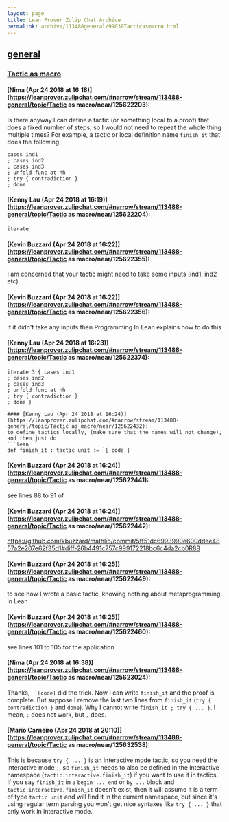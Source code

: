 ```yaml
---
layout: page
title: Lean Prover Zulip Chat Archive 
permalink: archive/113488general/99039Tacticasmacro.html
---
```


## [general](index.html)
### [Tactic as macro](99039Tacticasmacro.html)

#### [Nima (Apr 24 2018 at 16:18)](https://leanprover.zulipchat.com/#narrow/stream/113488-general/topic/Tactic as macro/near/125622203):
Is there anyway I can define a tactic (or something local to a proof) that does a fixed number of steps, so I would not need to repeat the whole thing multiple times? For example, a tactic or local definition name `finish_it` that does the following:
```lean
cases ind1
; cases ind2
; cases ind3
; unfold func at hh
; try { contradiction }
; done
```

#### [Kenny Lau (Apr 24 2018 at 16:19)](https://leanprover.zulipchat.com/#narrow/stream/113488-general/topic/Tactic as macro/near/125622204):
`iterate`

#### [Kevin Buzzard (Apr 24 2018 at 16:22)](https://leanprover.zulipchat.com/#narrow/stream/113488-general/topic/Tactic as macro/near/125622355):
I am concerned that your tactic might need to take some inputs (ind1, ind2 etc).

#### [Kevin Buzzard (Apr 24 2018 at 16:22)](https://leanprover.zulipchat.com/#narrow/stream/113488-general/topic/Tactic as macro/near/125622356):
if it didn't take any inputs then Programming In Lean explains how to do this

#### [Kenny Lau (Apr 24 2018 at 16:23)](https://leanprover.zulipchat.com/#narrow/stream/113488-general/topic/Tactic as macro/near/125622374):
``` lean
iterate 3 { cases ind1
; cases ind2
; cases ind3
; unfold func at hh
; try { contradiction }
; done }

#### [Kenny Lau (Apr 24 2018 at 16:24)](https://leanprover.zulipchat.com/#narrow/stream/113488-general/topic/Tactic as macro/near/125622432):
to define tactics locally, (make sure that the names will not change), and then just do
```lean
def finish_it : tactic unit := `[ code ]
```

#### [Kevin Buzzard (Apr 24 2018 at 16:24)](https://leanprover.zulipchat.com/#narrow/stream/113488-general/topic/Tactic as macro/near/125622441):
see lines 88 to 91 of

#### [Kevin Buzzard (Apr 24 2018 at 16:24)](https://leanprover.zulipchat.com/#narrow/stream/113488-general/topic/Tactic as macro/near/125622442):
https://github.com/kbuzzard/mathlib/commit/5ff51dc6993990e600ddee4857a2e207e62f35d1#diff-26b4491c757c999172218bc6c4da2cb0R88

#### [Kevin Buzzard (Apr 24 2018 at 16:25)](https://leanprover.zulipchat.com/#narrow/stream/113488-general/topic/Tactic as macro/near/125622449):
to see how I wrote a basic tactic, knowing nothing about metaprogramming in Lean

#### [Kevin Buzzard (Apr 24 2018 at 16:25)](https://leanprover.zulipchat.com/#narrow/stream/113488-general/topic/Tactic as macro/near/125622460):
see lines 101 to 105 for the application

#### [Nima (Apr 24 2018 at 16:38)](https://leanprover.zulipchat.com/#narrow/stream/113488-general/topic/Tactic as macro/near/125623024):
Thanks, ``` `[code]``` did the trick.
Now I can write `finish_it` and the proof is complete.
But suppose I remove the last two lines from `finish_it` (`try { contradiction }` and `done`). Why I cannot write `finish_it ; try { ... }`. I mean, `;` does not work, but `,` does.

#### [Mario Carneiro (Apr 24 2018 at 20:10)](https://leanprover.zulipchat.com/#narrow/stream/113488-general/topic/Tactic as macro/near/125632538):
This is because `try { ... }` is an interactive mode tactic, so you need the interactive mode `;`, so `finish_it` needs to also be defined in the interactive namespace (`tactic.interactive.finish_it`) if you want to use it in tactics. If you say `finish_it` in a `begin ... end` or `by ...` block and `tactic.interactive.finish_it` doesn't exist, then it will assume it is a term of type `tactic unit` and will find it in the current namespace, but since it's using regular term parsing you won't get nice syntaxes like `try { ... }` that only work in interactive mode.


